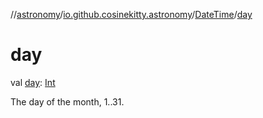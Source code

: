 //[astronomy](../../../index.md)/[io.github.cosinekitty.astronomy](../index.md)/[DateTime](index.md)/[day](day.md)

# day

val [day](day.md): [Int](https://kotlinlang.org/api/latest/jvm/stdlib/kotlin-stdlib/kotlin/-int/index.html)

The day of the month, 1..31.
